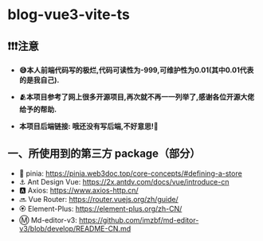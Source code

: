 # blog-vue3-vite-ts

## ❗❗❗注意
- **😅本人前端代码写的极烂,代码可读性为-999,可维护性为0.01(其中0.01代表的是我自己).**
- **🫂本项目参考了网上很多开源项目,再次就不再一一列举了,感谢各位开源大佬给予的帮助.**

- **本项目后端链接: 哦还没有写后端,不好意思!🤣**

## 一、所使用到的第三方 package（部分）
- 🍍 pinia: https://pinia.web3doc.top/core-concepts/#defining-a-store
- ⚓ Ant Design Vue: https://2x.antdv.com/docs/vue/introduce-cn
- 🅰️ Axios: https://www.axios-http.cn/
- 🔜 Vue Router: https://router.vuejs.org/zh/guide/
- 🏵️ Element-Plus: https://element-plus.org/zh-CN/
- Ⓜ️ Md-editor-v3: https://github.com/imzbf/md-editor-v3/blob/develop/README-CN.md